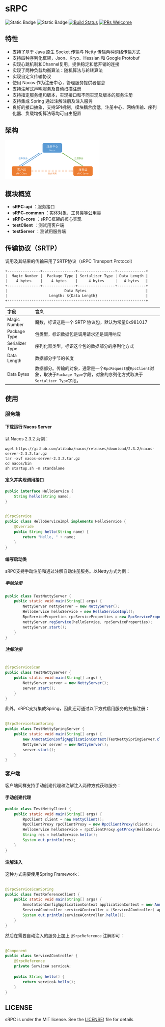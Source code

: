 # sRPC

![Static Badge](https://img.shields.io/badge/license-MIT-green) ![Static Badge](https://img.shields.io/badge/OpenJDK-21-blue) [![Build Status](https://app.travis-ci.com/histevehu/sRPC.svg?token=fsyLx7wqz3Fwpzu63a5T&branch=main)](https://app.travis-ci.com/histevehu/sRPC) [![PRs Welcome](https://img.shields.io/badge/PRs-welcome-brightgreen.svg?style=flat-square)](https://makeapullrequest.com)

## 特性

- 支持了基于 Java 原生 Socket 传输与 Netty 传输两种网络传输方式
- 支持四种序列化框架，Json、Kryo、Hessian 和 Google Protobuf
- 实现心跳机制和Channel复用，提供稳定和低开销的连接
- 实现了两种负载均衡算法：随机算法与轮转算法
- 实现自定义传输协议
- 使用 Nacos 作为注册中心，管理服务提供者信息
- 支持注解式声明服务及自动扫描注册
- 支持指定服务组和版本，实现接口和不同实现及版本的服务注册
- 支持集成 Spring 通过注解注册及注入服务
- 良好的接口抽象，支持SPI机制，模块耦合度低，注册中心、网络传输、序列化器、负载均衡算法等均可自由配置

## 架构

<img src="./docs/img/architecture.png" alt="sRPC架构" style="zoom:30%;" />

## 模块概览

- **sRPC-api** ：服务接口
- **sRPC-common** ：实体对象、工具类等公用类
- **sRPC-core** ：sRPC框架的核心实现
- **testClient** ：测试用客户端
- **testServer** ：测试用服务端

## 传输协议（SRTP）

调用及其结果的传输采用了SRTP协议（sRPC Transport Protocol）

```
+---------------+---------------+-----------------+-------------+
|  Magic Number |  Package Type | Serializer Type | Data Length |
|    4 bytes    |    4 bytes    |     4 bytes     |   4 bytes   |
+---------------+---------------+-----------------+-------------+
|                          Data Bytes                           |
|                   Length: ${Data Length}                      |
+---------------------------------------------------------------+
```

| 字段              | 含义                                                                                             |
|:----------------|:-----------------------------------------------------------------------------------------------|
| Magic Number    | 魔数，标识这是一个 SRTP 协议包，默认为常量0x981017                                                               |
| Package Type    | 包类型，标识数据包是调用请求还是调用响应                                                                           |
| Serializer Type | 序列化器类型，标识这个包的数据部分的序列化方式                                                                        |
| Data Length     | 数据部分字节的长度                                                                                      |
| Data Bytes      | 数据部分。传输的对象，通常是一个`RpcRequest`或`RpcClient`对象，取决于`Package Type`字段，对象的序列化方式取决于`Serializer Type`字段。 |

## 使用

### 服务端

#### 下载运行 Nacos Server

以 Nacos 2.3.2 为例：

```shell
wget https://github.com/alibaba/nacos/releases/download/2.3.2/nacos-server-2.3.2.tar.gz
tar -xvf nacos-server-2.3.2.tar.gz
cd nacos/bin
sh startup.sh -m standalone
```

#### 定义并实现调用接口

```java
public interface HelloService {
    String hello(String name);
}
```

```java

@SrpcService
public class HelloServiceImpl implements HelloService {
    @Override
    public String hello(String name) {
        return "Hello, " + name;
    }
}
```

#### 编写启动类

sRPC支持手动注册和通过注解自动注册服务。以Netty方式为例：

##### 手动注册

```java
public class TestNettyServer {
    public static void main(String[] args) {
        NettyServer nettyServer = new NettyServer();
        HelloService helloService = new HelloServiceImpl();
        RpcServiceProperties rpcServiceProperties = new RpcServiceProperties();
        nettyServer.regService(helloService, rpcServiceProperties);
        nettyServer.start();
    }
}
```

##### 注解注册

```java

@SrpcServiceScan
public class TestNettyServer {
    public static void main(String[] args) {
        NettyServer server = new NettyServer();
        server.start();
    }
}
```

此外，sRPC支持集成Spring，因此还可通过以下方式启用服务的扫描注册：

```java

@SrpcServiceScanSpring
public class TestNettySpringServer {
    public static void main(String[] args) {
        new AnnotationConfigApplicationContext(TestNettySpringServer.class);
        NettyServer server = new NettyServer();
        server.start();
    }
}
```

### 客户端

客户端同样支持手动创建代理和注解注入两种方式获取服务：

#### 手动创建代理

```java
public class TestNettyClient {
    public static void main(String[] args) {
        RpcClient client = new NettyClient();
        RpcClientProxy rpcClientProxy = new RpcClientProxy(client);
        HelloService helloService = rpcClientProxy.getProxy(HelloService.class);
        String res = helloService.hello();
        System.out.println(res);
    }
}
```

#### 注解注入

这种方式需要使用Spring Framework：

```java

@SrpcServiceScanSpring
public class TestReferenceClient {
    public static void main(String[] args) {
        AnnotationConfigApplicationContext applicationContext = new AnnotationConfigApplicationContext(TestReferenceClient.class);
        ServiceAController serviceAController = (ServiceAController) applicationContext.getBean("serviceAController");
        System.out.println(serviceAController.hello());
    }
}
```

然后在需要自动注入的服务上加上 `@SrpcReference` 注解即可：

```java

@Component
public class ServiceAController {
    @SrpcReference
    private ServiceA serviceA;

    public String hello() {
        return serviceA.hello();
    }
}
```

## LICENSE

sRPC is under the MIT license. See the [LICENSE](https://github.com/histevehu/sRPC/blob/main/LICENSE)) file for details.
